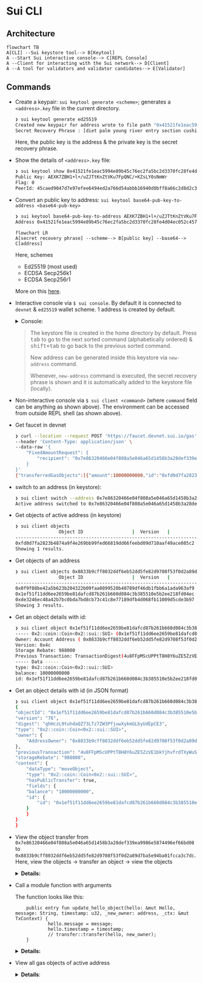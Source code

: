 # Sui CLI

## Architecture

```mermaid
flowchart TB
A[CLI] --Sui keystore tool--> B[Keytool]
A --Start Sui interactive console--> C[REPL Console]
A --Client for interacting with the Sui network--> D[Client]
A --A tool for validators and validator candidates--> E[Validator]
```

## Commands

- Create a keypair: `sui keytool generate <scheme>`; generates a `<address>.key` file in the current directory.

  ```sh
  ❯ sui keytool generate ed25519
  Created new keypair for address wrote to file path "0x41521fe1eac5994e89b45c76ec2fa5bc2d3370fc28fe4d04ec052c4579afd437.key" with scheme ED25519: [0x41521fe1eac5994e89b45c76ec2fa5bc2d3370fc28fe4d04ec052c4579afd437]
  Secret Recovery Phrase : [diet palm young river entry section cushion pencil pool speed boss casual]
  ```

  Here, the public key is the address & the private key is the secret recovery phrase.

- Show the details of `<address>.key` file:

  ```sh
  ❯ sui keytool show 0x41521fe1eac5994e89b45c76ec2fa5bc2d3370fc28fe4d04ec052c4579afd437.key
  Public Key: AEXK7ZBH1+l+/uZJTtKnZtVKu7FpQNC/+KZsLY0sNmWr
  Flag: 0
  PeerId: 45caed9047d7e97efee6494ed2a766d54abbb16940d0bff8a66c2d8d2c3665ab
  ```

- Convert an public key to address: `sui keytool base64-pub-key-to-address <base64-pub-key>`

  ```sh
  ❯ sui keytool base64-pub-key-to-address AEXK7ZBH1+l+/uZJTtKnZtVKu7FpQNC/+KZsLY0sNmWr
  Address 0x41521fe1eac5994e89b45c76ec2fa5bc2d3370fc28fe4d04ec052c4579afd437
  ```

  ```mermaid
  flowchart LR
  A[secret recovery phrase] --scheme--> B[public key] --base64--> C[address]
  ```

  Here, schemes

  - Ed25519 (most used)
  - ECDSA Secp256k1
  - ECDSA Secp256r1

  More on this [here](https://docs.sui.io/learn/cryptography/sui-wallet-specs#).

- Interactive console via `$ sui console`. By default it is connected to `devnet` & `ed25519` wallet scheme. 1 address is created by default.

  <details>
  <summary>Console:</summary>

  ```sh
  ❯ sui console
  _____       _    ______                       __
  / ___/__  __(_)  / ____/___  ____  _________  / /__
  \__ \/ / / / /  / /   / __ \/ __ \/ ___/ __ \/ / _ \
  ___/ / /_/ / /  / /___/ /_/ / / / (__  ) /_/ / /  __/
  /____/\__,_/_/   \____/\____/_/ /_/____/\____/_/\___/
  --- Sui Console 1.5.0 ---

  Managed addresses : 1
  Active address: 0x8833b9cff8032ddf6eb52dd5fe82d9708f53f0d2a89d7ba5e94ba01fcca3c7dc
  Keystore Type : File
  Keystore Path : Some("~/.sui/sui_config/sui.keystore")
  Active environment : devnet
  RPC URL: https://fullnode.devnet.sui.io:443
  Connecting to Sui full node. API version 1.5.0

  Available RPC methods: ["sui_devInspectTransactionBlock", "sui_dryRunTransactionBlock", "sui_executeTransactionBlock", "sui_getChainIdentifier", "sui_getCheckpoint", "sui_getCheckpoints", "sui_getEvents", "sui_getLatestCheckpointSequenceNumber", "sui_getLoadedChildObjects", "sui_getMoveFunctionArgTypes", "sui_getNormalizedMoveFunction", "sui_getNormalizedMoveModule", "sui_getNormalizedMoveModulesByPackage", "sui_getNormalizedMoveStruct", "sui_getObject", "sui_getProtocolConfig", "sui_getTotalTransactionBlocks", "sui_getTransactionBlock", "sui_multiGetObjects", "sui_multiGetTransactionBlocks", "sui_tryGetPastObject", "sui_tryMultiGetPastObjects", "suix_getAllBalances", "suix_getAllCoins", "suix_getBalance", "suix_getCoinMetadata", "suix_getCoins", "suix_getCommitteeInfo", "suix_getDynamicFieldObject", "suix_getDynamicFields", "suix_getLatestSuiSystemState", "suix_getOwnedObjects", "suix_getReferenceGasPrice", "suix_getStakes", "suix_getStakesByIds", "suix_getTotalSupply", "suix_getValidatorsApy", "suix_queryEvents", "suix_queryTransactionBlocks", "suix_resolveNameServiceAddress", "suix_resolveNameServiceNames", "suix_subscribeEvent", "suix_subscribeTransaction", "unsafe_batchTransaction", "unsafe_mergeCoins", "unsafe_moveCall", "unsafe_pay", "unsafe_payAllSui", "unsafe_paySui", "unsafe_publish", "unsafe_requestAddStake", "unsafe_requestWithdrawStake", "unsafe_splitCoin", "unsafe_splitCoinEqual", "unsafe_transferObject", "unsafe_transferSui"]

  Welcome to the Sui interactive console.

  sui>-$ help
  sui>-$ addresses
  Showing 2 results.
  0x8833b9cff8032ddf6eb52dd5fe82d9708f53f0d2a89d7ba5e94ba01fcca3c7dc <=
  0xdd72cf212af07beb9ebc132e01f6398858c623aae8e7a9e7e6f9c09d279c65ab
  sui>-$ new-address ed25519
  Created new keypair for address with scheme ED25519: [0x7e86320466e04f808a5e046a65d1458b3a28def339ea9986e5874496ef66bd08]
  Secret Recovery Phrase : [scale adult universe quit cheap harbor pupil bean simple piece collect guide]
  sui>-$ envs
  devnet => https://fullnode.devnet.sui.io:443 (active)
  sui>-$ active-address
  0x8833b9cff8032ddf6eb52dd5fe82d9708f53f0d2a89d7ba5e94ba01fcca3c7dc
  sui>-$ active-env
  devnet
  sui>-$ chain-identifier
  c42d763f
  sui>-$ exit
  Bye!

  ```

  </details>

  > The keystore file is created in the home directory by default. Press <kbd>tab</kbd> to go to the next sorted command (alphabetically ordered) & <kbd>shift+tab</kbd> to go back to the previous sorted command.
  >
  > New address can be generated inside this keystore via `new-address` command.
  >
  > Whenever, `new-address` command is executed, the secret recovery phrase is shown and it is automatically added to the keystore file (locally).

- Non-interactive console via `$ sui client <command>` (where `command` field can be anything as shown above). The environment can be accessed from outside REPL shell (as shown above).
- Get faucet in devnet

  ```sh
  ❯ curl --location --request POST 'https://faucet.devnet.sui.io/gas' \
  --header 'Content-Type: application/json' \
  --data-raw '{
      "FixedAmountRequest": {
          "recipient": "0x7e86320466e04f808a5e046a65d1458b3a28def339ea9986e5874496ef66bd08"
      }
  }'
  {"transferredGasObjects":[{"amount":10000000000,"id":"0xfd0d7fa2823b4874a9f4e269bb99fed66819dd66feebd09d710aaf49ace085c2","transferTxDigest":"ejRpvHknJUzb6pP4hVurrwcRDRLNv78egPai4BMQ5ev"}],"error":null}%
  ```

- switch to an address (in keystore):

  ```sh
  ❯ sui client switch --address 0x7e86320466e04f808a5e046a65d1458b3a28def339ea9986e5874496ef66bd08
  Active address switched to 0x7e86320466e04f808a5e046a65d1458b3a28def339ea9986e5874496ef66bd08
  ```

- Get objects of active address (in keystore)

  ```sh
  ❯ sui client objects
                  Object ID                  |  Version   |                    Digest                    |   Owner Type    |               Object Type
  ---------------------------------------------------------------------------------------------------------------------------------------------------------------------
  0xfd0d7fa2823b4874a9f4e269bb99fed66819dd66feebd09d710aaf49ace085c2 |     76     | cj4WkR/YSk6fw/rUFHNAICYcmt3z45bszYGqYqSUIH4= |  AddressOwner   |  Some(Struct(MoveObjectType(GasCoin)))
  Showing 1 results.
  ```

- Get objects of an address

  ```sh
  ❯ sui client objects 0x8833b9cff8032ddf6eb52dd5fe82d9708f53f0d2a89d7ba5e94ba01fcca3c7dc
                  Object ID                  |  Version   |                    Digest                    |   Owner Type    |               Object Type
  ---------------------------------------------------------------------------------------------------------------------------------------------------------------------
  0x0f9f08be42a5b623b204322b09faa0899520b40789df46db1fbb6a1ada963af9 |     76     | DraVhn2hRdSNVperHSIqJXMu6Gn61ecw+diRN+cjtoI= |  AddressOwner   |  Some(Struct(MoveObjectType(GasCoin)))
  0x1ef51f11dd6ee2659be81dafcd87b261b660d084c3b385510e5b2ee218fd04ec |     76     | DHluVaaFBUIPRNIVTapPhGIOErGF8hUMBbPjqYs1Reg= |  AddressOwner   |  Some(Struct(MoveObjectType(GasCoin)))
  0xde3246ec48a42b7bc0bda7bd8cb73c41c8e77189dfb4d068fb11009d5cde3b97 |     76     | 2oxfXyzQARbcnxGY+LrCyY5oLxbpSYNPTSoK1KHmFOs= |  AddressOwner   |  Some(Struct(MoveObjectType(GasCoin)))
  Showing 3 results.
  ```

- Get an object details with id:

  ```sh
  ❯ sui client object 0x1ef51f11dd6ee2659be81dafcd87b261b660d084c3b385510e5b2ee218fd04ec
  ----- 0x2::coin::Coin<0x2::sui::SUI> (0x1ef51f11dd6ee2659be81dafcd87b261b660d084c3b385510e5b2ee218fd04ec[0x4c]) -----
  Owner: Account Address ( 0x8833b9cff8032ddf6eb52dd5fe82d9708f53f0d2a89d7ba5e94ba01fcca3c7dc )
  Version: 0x4c
  Storage Rebate: 988000
  Previous Transaction: TransactionDigest(4u8FFpMScUPPtT8H8Y6uZE5ZzVE1bkYjhvfrdTXyWuSg)
  ----- Data -----
  type: 0x2::coin::Coin<0x2::sui::SUI>
  balance: 10000000000
  id: 0x1ef51f11dd6ee2659be81dafcd87b261b660d084c3b385510e5b2ee218fd04ec
  ```

- Get an object details with id (in JSON format)

  ```sh
  ❯ sui client object 0x1ef51f11dd6ee2659be81dafcd87b261b660d084c3b385510e5b2ee218fd04ec --json
  {
  "objectId": "0x1ef51f11dd6ee2659be81dafcd87b261b660d084c3b385510e5b2ee218fd04ec",
  "version": "76",
  "digest": "qhHczL9tuhdaQZ73LTz7ZW3PfjuwXykmGLbyUdEpCE3",
  "type": "0x2::coin::Coin<0x2::sui::SUI>",
  "owner": {
      "AddressOwner": "0x8833b9cff8032ddf6eb52dd5fe82d9708f53f0d2a89d7ba5e94ba01fcca3c7dc"
  },
  "previousTransaction": "4u8FFpMScUPPtT8H8Y6uZE5ZzVE1bkYjhvfrdTXyWuSg",
  "storageRebate": "988000",
  "content": {
      "dataType": "moveObject",
      "type": "0x2::coin::Coin<0x2::sui::SUI>",
      "hasPublicTransfer": true,
      "fields": {
      "balance": "10000000000",
      "id": {
          "id": "0x1ef51f11dd6ee2659be81dafcd87b261b660d084c3b385510e5b2ee218fd04ec"
      }
      }
  }
  }
  ```

- View the object transfer from `0x7e86320466e04f808a5e046a65d1458b3a28def339ea9986e5874496ef66bd08` to `0x8833b9cff8032ddf6eb52dd5fe82d9708f53f0d2a89d7ba5e94ba01fcca3c7dc`. Here, view the objects -> transfer an object -> view the objects

  <details>
  <summary><b>Details:</b></summary>

  ```sh
  ========
  ❯ sui client objects
  Object ID | Version | Digest | Owner Type | Object Type

  ---

  0x67e786d94eac270580eca1a5364b55efa59586ba6776e560bbae078ef82e5d8b | 82 | DMvt64lgv3Y3md4c3VVpl7FzHJ+J4OF5ZwkkzMCl9d8= | AddressOwner | Some(Struct(MoveObjectType(GasCoin)))
  0x9d51acc8e1680392a6b46f1ca1f205ff4aa5557ee5564460283dc46a17a15c04 | 76 | AaGjcUdg4/ske5IAGgM5TGcC5HgukVCQ1RuP6DA8DHg= | AddressOwner | Some(Struct(MoveObjectType(GasCoin)))
  Showing 2 results.

  ========
  ❯ sui client transfer --to 0x8833b9cff8032ddf6eb52dd5fe82d9708f53f0d2a89d7ba5e94ba01fcca3c7dc --object-id 0x9d51acc8e1680392a6b46f1ca1f205ff4aa5557ee5564460283dc46a17a15c04 --gas-budget 10000000
  ----- Transaction Digest ----
  J8sAi6q1HvT8sdRwFKWefY7WVJoicYEeu9vtQ2t5Mde4
  ----- Transaction Data ----
  Transaction Signature: [Signature(Ed25519SuiSignature(Ed25519SuiSignature([0, 127, 236, 244, 178, 6, 140, 151, 182, 244, 18, 137, 123, 145, 26, 225, 241, 46, 35, 215, 162, 142, 186, 85, 171, 71, 98, 76, 215, 47, 203, 75, 11, 32, 193, 10, 37, 197, 185, 137, 2, 122, 36, 17, 147, 217, 156, 156, 88, 166, 119, 4, 131, 60, 159, 234, 79, 255, 160, 144, 96, 161, 198, 144, 6, 247, 74, 76, 207, 50, 26, 243, 102, 68, 224, 179, 229, 3, 245, 204, 113, 50, 73, 71, 73, 95, 3, 242, 168, 43, 184, 71, 71, 215, 208, 0, 165])))]
  Transaction Kind : Programmable
  Inputs: [Pure(SuiPureValue { value_type: Some(Address), value: "0x8833b9cff8032ddf6eb52dd5fe82d9708f53f0d2a89d7ba5e94ba01fcca3c7dc" }), Object(ImmOrOwnedObject { object_id: 0x9d51acc8e1680392a6b46f1ca1f205ff4aa5557ee5564460283dc46a17a15c04, version: SequenceNumber(76), digest: o#7NMyHgKSKgSxyN2Ff4zPvsjpH443ja3JQ6s68dirMjm })]
  Commands: [
  TransferObjects([Input(1)],Input(0)),
  ]

  Sender: 0x7e86320466e04f808a5e046a65d1458b3a28def339ea9986e5874496ef66bd08
  Gas Payment: Object ID: 0x67e786d94eac270580eca1a5364b55efa59586ba6776e560bbae078ef82e5d8b, version: 0x52, digest: rxFR7PQ2Bd66ZD1G9K48rWCxY8VRFUBxaCSZ4bFN8fY
  Gas Owner: 0x7e86320466e04f808a5e046a65d1458b3a28def339ea9986e5874496ef66bd08
  Gas Price: 1000
  Gas Budget: 10000000

  ----- Transaction Effects ----
  Status : Success
  Mutated Objects:

  - ID: 0x67e786d94eac270580eca1a5364b55efa59586ba6776e560bbae078ef82e5d8b , Owner: Account Address ( 0x7e86320466e04f808a5e046a65d1458b3a28def339ea9986e5874496ef66bd08 )
  - ID: 0x9d51acc8e1680392a6b46f1ca1f205ff4aa5557ee5564460283dc46a17a15c04 , Owner: Account Address ( 0x8833b9cff8032ddf6eb52dd5fe82d9708f53f0d2a89d7ba5e94ba01fcca3c7dc )

  ----- Events ----
  Array []
  ----- Object changes ----
  Array [
  Object {
  "type": String("mutated"),
  "sender": String("0x7e86320466e04f808a5e046a65d1458b3a28def339ea9986e5874496ef66bd08"),
  "owner": Object {
  "AddressOwner": String("0x7e86320466e04f808a5e046a65d1458b3a28def339ea9986e5874496ef66bd08"),
  },
  "objectType": String("0x2::coin::Coin<0x2::sui::SUI>"),
  "objectId": String("0x67e786d94eac270580eca1a5364b55efa59586ba6776e560bbae078ef82e5d8b"),
  "version": String("83"),
  "previousVersion": String("82"),
  "digest": String("2v1HBdM5WnpTeVoEduA5Ntvi8AfNuCeMxdkyuiRugdnV"),
  },
  Object {
  "type": String("mutated"),
  "sender": String("0x7e86320466e04f808a5e046a65d1458b3a28def339ea9986e5874496ef66bd08"),
  "owner": Object {
  "AddressOwner": String("0x8833b9cff8032ddf6eb52dd5fe82d9708f53f0d2a89d7ba5e94ba01fcca3c7dc"),
  },
  "objectType": String("0x2::coin::Coin<0x2::sui::SUI>"),
  "objectId": String("0x9d51acc8e1680392a6b46f1ca1f205ff4aa5557ee5564460283dc46a17a15c04"),
  "version": String("83"),
  "previousVersion": String("76"),
  "digest": String("FtMxcqAE2S9Ss6nQjkvXVACCfjSFsVM51mWDErBow5ta"),
  },
  ]
  ----- Balance changes ----
  Array [
  Object {
  "owner": Object {
  "AddressOwner": String("0x7e86320466e04f808a5e046a65d1458b3a28def339ea9986e5874496ef66bd08"),
  },
  "coinType": String("0x2::sui::SUI"),
  "amount": String("-10001019760"),
  },
  Object {
  "owner": Object {
  "AddressOwner": String("0x8833b9cff8032ddf6eb52dd5fe82d9708f53f0d2a89d7ba5e94ba01fcca3c7dc"),
  },
  "coinType": String("0x2::sui::SUI"),
  "amount": String("10000000000"),
  },
  ]

  ========
  ❯ sui client objects
  Object ID | Version | Digest | Owner Type | Object Type

  ---

  0x67e786d94eac270580eca1a5364b55efa59586ba6776e560bbae078ef82e5d8b | 83 | HG/JCT/ZRkI6+9zw5u8mxnK3+5lqLrfToCynZj22bfY= | AddressOwner | Some(Struct(MoveObjectType(GasCoin)))
  Showing 1 results.
  ```

  </details>

- Call a module function with arguments

  The function looks like this:

  ```move
      public entry fun update_hello_object(hello: &mut Hello, message: String, timestamp: u32, _new_owner: address, _ctx: &mut TxContext) {
              hello.message = message;
              hello.timestamp = timestamp;
              // transfer::transfer(hello, new_owner);
      }
  ```

  <details>
  <summary><b>Details:</b></summary>
  ❯ sui client call --function update_hello_object --module hello --package 0x5a9f0ce98f908966ec1d3cd4437a83e85b40681f2677842c863d1500e7af65f2 --args 0x4e6c7e7c35b9686ac2865637eaed781c7cfa30f26e71445dab063fffe4de57ca "Good morning" 12342543 0x8833b9cff8032ddf6eb52dd5fe82d9708f53f0d2a89d7ba5e94ba01fcca3c7dc --gas-budget 10000000
  ----- Transaction Digest ----
  HQmZAfzcFBpLkKCKZurwE8WpzfJSG9eDjCkUPua4Uyyt
  ----- Transaction Data ----
  Transaction Signature: [Signature(Ed25519SuiSignature(Ed25519SuiSignature([0, 127, 189, 111, 213, 244, 122, 129, 118, 127, 143, 40, 191, 230, 213, 102, 103, 33, 253, 136, 85, 253, 137, 97, 234, 207, 16, 254, 75, 52, 146, 196, 229, 77, 151, 86, 114, 83, 84, 60, 20, 140, 40, 232, 189, 192, 224, 30, 179, 174, 89, 213, 40, 250, 56, 54, 221, 17, 13, 228, 70, 202, 81, 41, 14, 247, 74, 76, 207, 50, 26, 243, 102, 68, 224, 179, 229, 3, 245, 204, 113, 50, 73, 71, 73, 95, 3, 242, 168, 43, 184, 71, 71, 215, 208, 0, 165])))]
  Transaction Kind : Programmable
  Inputs: [Object(ImmOrOwnedObject { object_id: 0x4e6c7e7c35b9686ac2865637eaed781c7cfa30f26e71445dab063fffe4de57ca, version: SequenceNumber(95), digest: o#6NBwDh1k23YiuvtYN5Mmjf7mdLxecBBviTwcnGrfVRhV }), Pure(SuiPureValue { value_type: Some(Struct(StructTag { address: 0000000000000000000000000000000000000000000000000000000000000001, module: Identifier("string"), name: Identifier("String"), type_params: [] })), value: "Good morning" }), Pure(SuiPureValue { value_type: Some(U32), value: 12342543 }), Pure(SuiPureValue { value_type: Some(Address), value: "0x8833b9cff8032ddf6eb52dd5fe82d9708f53f0d2a89d7ba5e94ba01fcca3c7dc" })]
  Commands: [
    MoveCall(0x5a9f0ce98f908966ec1d3cd4437a83e85b40681f2677842c863d1500e7af65f2::hello::update_hello_object(Input(0),Input(1),Input(2),Input(3))),
  ]

  Sender: 0x7e86320466e04f808a5e046a65d1458b3a28def339ea9986e5874496ef66bd08
  Gas Payment: Object ID: 0x67e786d94eac270580eca1a5364b55efa59586ba6776e560bbae078ef82e5d8b, version: 0x5f, digest: LBCjNb4SJrzibGnEd6D1R386ZhbFgPiCcCEz4VAUgeg
  Gas Owner: 0x7e86320466e04f808a5e046a65d1458b3a28def339ea9986e5874496ef66bd08
  Gas Price: 1000
  Gas Budget: 10000000

  ----- Transaction Effects ----
  Status : Success
  Mutated Objects:

  - ID: 0x4e6c7e7c35b9686ac2865637eaed781c7cfa30f26e71445dab063fffe4de57ca , Owner: Account Address ( 0x7e86320466e04f808a5e046a65d1458b3a28def339ea9986e5874496ef66bd08 )
  - ID: 0x67e786d94eac270580eca1a5364b55efa59586ba6776e560bbae078ef82e5d8b , Owner: Account Address ( 0x7e86320466e04f808a5e046a65d1458b3a28def339ea9986e5874496ef66bd08 )

  ----- Events ----
  Array []
  ----- Object changes ----
  Array [
  Object {
  "type": String("mutated"),
  "sender": String("0x7e86320466e04f808a5e046a65d1458b3a28def339ea9986e5874496ef66bd08"),
  "owner": Object {
  "AddressOwner": String("0x7e86320466e04f808a5e046a65d1458b3a28def339ea9986e5874496ef66bd08"),
  },
  "objectType": String("0x5a9f0ce98f908966ec1d3cd4437a83e85b40681f2677842c863d1500e7af65f2::hello::Hello"),
  "objectId": String("0x4e6c7e7c35b9686ac2865637eaed781c7cfa30f26e71445dab063fffe4de57ca"),
  "version": String("96"),
  "previousVersion": String("95"),
  "digest": String("5xpgt6pMa43fSBMoCPAKzsh44REwUoixxCed8VsPQEFs"),
  },
  Object {
  "type": String("mutated"),
  "sender": String("0x7e86320466e04f808a5e046a65d1458b3a28def339ea9986e5874496ef66bd08"),
  "owner": Object {
  "AddressOwner": String("0x7e86320466e04f808a5e046a65d1458b3a28def339ea9986e5874496ef66bd08"),
  },
  "objectType": String("0x2::coin::Coin<0x2::sui::SUI>"),
  "objectId": String("0x67e786d94eac270580eca1a5364b55efa59586ba6776e560bbae078ef82e5d8b"),
  "version": String("96"),
  "previousVersion": String("95"),
  "digest": String("7AcurZ1You22rtXMbDT7yo9XGS165vecAkSrmdmwncdP"),
  },
  ]
  ----- Balance changes ----
  Array [
  Object {
  "owner": Object {
  "AddressOwner": String("0x7e86320466e04f808a5e046a65d1458b3a28def339ea9986e5874496ef66bd08"),
  },
  "coinType": String("0x2::sui::SUI"),
  "amount": String("-1023864"),
  },
  ]

  </details>

- View all gas objects of active address

  <details>

  <summary><b>Details</b>:</summary>

  ```sh
  ❯ sui client active-address                                                                                                                                                        ⏎
  0x7e86320466e04f808a5e046a65d1458b3a28def339ea9986e5874496ef66bd08
  ```

  ```sh
  # view gas object of active address after receiving gas from faucet
  ❯ sui client gas
                              Object ID                              |  Gas Value
  ----------------------------------------------------------------------------------
  0xb042409b43c98dcea4d26d68771d95979c398b1bef4d4c6518723d9f176c03cf | 10000000000
  ```

  ```sh
  # send some faucet gas to the address
  ❯ curl --location --request POST 'https://faucet.devnet.sui.io/gas' \
  --header 'Content-Type: application/json' \
  --data-raw '{
      "FixedAmountRequest": {
          "recipient": "0x7e86320466e04f808a5e046a65d1458b3a28def339ea9986e5874496ef66bd08"
      }
  }'
  {"transferredGasObjects":[{"amount":10000000000,"id":"0x5252309a21c47ca7d4bfdf5712a9d6ba62f658560ed1a44e098555784df80121","transferTxDigest":"bWHMJrZ5ivtGdoJhXLZRwY5Y6SVZbbAwQBxLySTkiYK"}],"error":null}%
  ```

  ```sh
  # view all gas objects of active address after receiving the faucet 2nd time.
  ❯ sui client gas
                              Object ID                              |  Gas Value
  ----------------------------------------------------------------------------------
  0x5252309a21c47ca7d4bfdf5712a9d6ba62f658560ed1a44e098555784df80121 | 10000000000
  0xb042409b43c98dcea4d26d68771d95979c398b1bef4d4c6518723d9f176c03cf | 10000000000
  ```

  > You can observe that the gas object of the active address has been updated with the new gas object received from the faucet.
  > NOTE: The previous gas object is not updated with the new value. Instead, a new gas object is created with the new value.

  </details>
